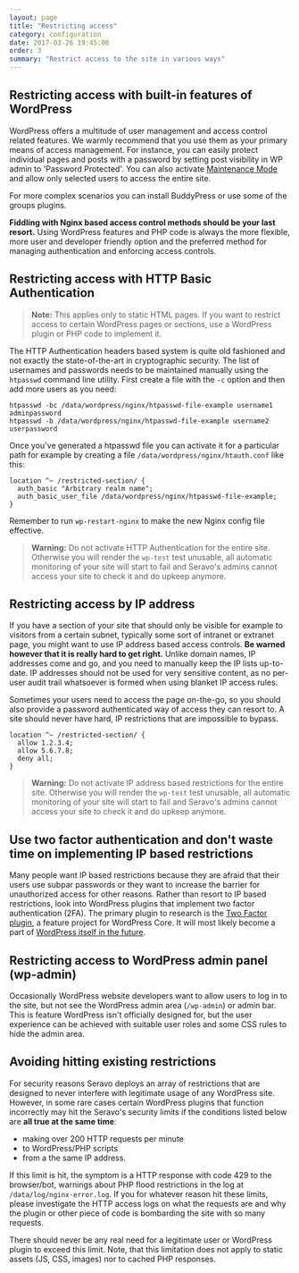 ```yaml
---
layout: page
title: "Restricting access"
category: configuration
date: 2017-03-26 19:45:00
order: 3
summary: "Restrict access to the site in various ways"
---
```


## Restricting access with built-in features of WordPress

WordPress offers a multitude of user management and access control related features. We warmly recommend that you use them as your primary means of access management. For instance, you can easily protect individual pages and posts with a password by setting post visibility in WP admin to 'Password Protected'. You can also activate [Maintenance Mode](https://wordpress.org/plugins/maintenance/) and allow only selected users to access the entire site.

For more complex scenarios you can install BuddyPress or use some of the groups plugins.

**Fiddling with Nginx based access control methods should be your last resort.** Using WordPress features and PHP code is always the more flexible, more user and developer friendly option and the preferred method for managing authentication and enforcing access controls.

## Restricting access with HTTP Basic Authentication

> **Note:** This applies only to static HTML pages. If you want to restrict access to certain WordPress pages or sections, use a WordPress plugin or PHP code to implement it.

The HTTP Authentication headers based system is quite old fashioned and not exactly the state-of-the-art in cryptographic security. The list of usernames and passwords needs to be maintained manually using the `htpasswd` command line utility. First create a file with the `-c` option and then add more users as you need:

```
htpasswd -bc /data/wordpress/nginx/htpasswd-file-example username1 adminpassword
htpasswd -b /data/wordpress/nginx/htpasswd-file-example username2 userpassword
```

Once you've generated a htpasswd file you can activate it for a particular path for example by creating a file `/data/wordpress/nginx/htauth.conf` like this:

```
location ^~ /restricted-section/ {
  auth_basic "Arbitrary realm name";
  auth_basic_user_file /data/wordpress/nginx/htpasswd-file-example;
}
```

Remember to run `wp-restart-nginx` to make the new Nginx config file effective.

> **Warning:** Do not activate HTTP Authentication for the entire site. Otherwise you will render the `wp-test` test unusable, all automatic monitoring of your site will start to fail and Seravo's admins cannot access your site to check it and do upkeep anymore.

## Restricting access by IP address

If you have a section of your site that should only be visible for example to visitors from a certain subnet, typically some sort of intranet or extranet page, you might want to use IP address based access controls. **Be warned however that it is really hard to get right.** Unlike domain names, IP addresses come and go, and you need to manually keep the IP lists up-to-date. IP addresses should not be used for very sensitive content, as no per-user audit trail whatsoever is formed when using blanket IP access rules.

Sometimes your users need to access the page on-the-go, so you should also provide a password authenticated way of access they can resort to. A site should never have hard, IP restrictions that are impossible to bypass.

```
location ^~ /restricted-section/ {
  allow 1.2.3.4;
  allow 5.6.7.8;
  deny all;
}
```

> **Warning:** Do not activate IP address based restrictions for the entire site. Otherwise you will render the `wp-test` test unusable, all automatic monitoring of your site will start to fail and Seravo's admins cannot access your site to check it and do upkeep anymore.

## Use two factor authentication and don't waste time on implementing IP based restrictions

Many people want IP based restrictions because they are afraid that their users use subpar passwords or they want to increase the barrier for unauthorized access for other reasons. Rather than resort to IP based restrictions, look into WordPress plugins that implement two factor authentication (2FA). The primary plugin to research is the [Two Factor plugin](https://wordpress.org/plugins/two-factor/), a feature project for WordPress Core. It will most likely become a part of [WordPress itself in the future](https://make.wordpress.org/meta/2018/02/27/two-factor-authentication-on-wp-org/).

## Restricting access to WordPress admin panel (wp-admin)

Occasionally WordPress website developers want to allow users to log in to the site, but not see the WordPress admin area (`/wp-admin`) or admin bar. This is feature WordPress isn't officially designed for, but the user experience can be achieved with suitable user roles and some CSS rules to hide the admin area.

## Avoiding hitting existing restrictions

For security reasons Seravo deploys an array of restrictions that are designed to never interfere with legitimate usage of any WordPress site. However, in some rare cases certain WordPress plugins that function incorrectly may hit the Seravo's security limits if the conditions listed below are **all true at the same time**:

* making over 200 HTTP requests per minute
* to WordPress/PHP scripts
* from a the same IP address.

If this limit is hit, the symptom is a HTTP response with code 429 to the browser/bot, warnings about PHP flood restrictions in the log at `/data/log/nginx-error.log`. If you for whatever reason hit these limits, please investigate the HTTP access logs on what the requests are and why the plugin or other piece of code is bombarding the site with so many requests.

There should never be any real need for a legitimate user or WordPress plugin to exceed this limit. Note, that this limitation does not apply to static assets (JS, CSS, images) nor to cached PHP responses.
